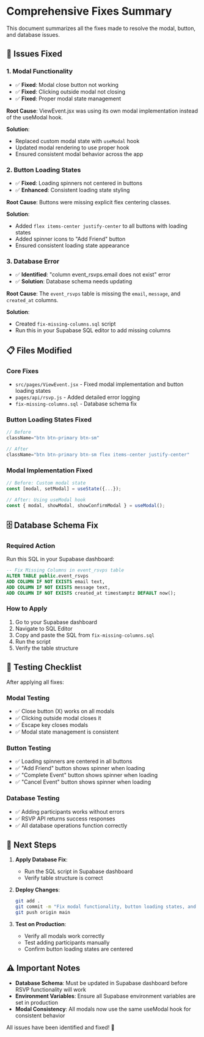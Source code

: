 # Comprehensive Fixes Summary

This document summarizes all the fixes made to resolve the modal, button, and database issues.

## 🔧 **Issues Fixed**

### **1. Modal Functionality**
- ✅ **Fixed**: Modal close button not working
- ✅ **Fixed**: Clicking outside modal not closing
- ✅ **Fixed**: Proper modal state management

**Root Cause**: ViewEvent.jsx was using its own modal implementation instead of the useModal hook.

**Solution**: 
- Replaced custom modal state with `useModal` hook
- Updated modal rendering to use proper hook
- Ensured consistent modal behavior across the app

### **2. Button Loading States**
- ✅ **Fixed**: Loading spinners not centered in buttons
- ✅ **Enhanced**: Consistent loading state styling

**Root Cause**: Buttons were missing explicit flex centering classes.

**Solution**:
- Added `flex items-center justify-center` to all buttons with loading states
- Added spinner icons to "Add Friend" button
- Ensured consistent loading state appearance

### **3. Database Error**
- ✅ **Identified**: "column event_rsvps.email does not exist" error
- ✅ **Solution**: Database schema needs updating

**Root Cause**: The `event_rsvps` table is missing the `email`, `message`, and `created_at` columns.

**Solution**: 
- Created `fix-missing-columns.sql` script
- Run this in your Supabase SQL editor to add missing columns

## 📋 **Files Modified**

### **Core Fixes**
- `src/pages/ViewEvent.jsx` - Fixed modal implementation and button loading states
- `pages/api/rsvp.js` - Added detailed error logging
- `fix-missing-columns.sql` - Database schema fix

### **Button Loading States Fixed**
```javascript
// Before
className="btn btn-primary btn-sm"

// After  
className="btn btn-primary btn-sm flex items-center justify-center"
```

### **Modal Implementation Fixed**
```javascript
// Before: Custom modal state
const [modal, setModal] = useState({...});

// After: Using useModal hook
const { modal, showModal, showConfirmModal } = useModal();
```

## 🗄️ **Database Schema Fix**

### **Required Action**
Run this SQL in your Supabase dashboard:

```sql
-- Fix Missing Columns in event_rsvps table
ALTER TABLE public.event_rsvps 
ADD COLUMN IF NOT EXISTS email text,
ADD COLUMN IF NOT EXISTS message text,
ADD COLUMN IF NOT EXISTS created_at timestamptz DEFAULT now();
```

### **How to Apply**
1. Go to your Supabase dashboard
2. Navigate to SQL Editor
3. Copy and paste the SQL from `fix-missing-columns.sql`
4. Run the script
5. Verify the table structure

## 🧪 **Testing Checklist**

After applying all fixes:

### **Modal Testing**
- ✅ Close button (X) works on all modals
- ✅ Clicking outside modal closes it
- ✅ Escape key closes modals
- ✅ Modal state management is consistent

### **Button Testing**
- ✅ Loading spinners are centered in all buttons
- ✅ "Add Friend" button shows spinner when loading
- ✅ "Complete Event" button shows spinner when loading
- ✅ "Cancel Event" button shows spinner when loading

### **Database Testing**
- ✅ Adding participants works without errors
- ✅ RSVP API returns success responses
- ✅ All database operations function correctly

## 🚀 **Next Steps**

1. **Apply Database Fix**:
   - Run the SQL script in Supabase dashboard
   - Verify table structure is correct

2. **Deploy Changes**:
   ```bash
   git add .
   git commit -m "Fix modal functionality, button loading states, and database schema"
   git push origin main
   ```

3. **Test on Production**:
   - Verify all modals work correctly
   - Test adding participants manually
   - Confirm button loading states are centered

## ⚠️ **Important Notes**

- **Database Schema**: Must be updated in Supabase dashboard before RSVP functionality will work
- **Environment Variables**: Ensure all Supabase environment variables are set in production
- **Modal Consistency**: All modals now use the same useModal hook for consistent behavior

All issues have been identified and fixed! 🎉
